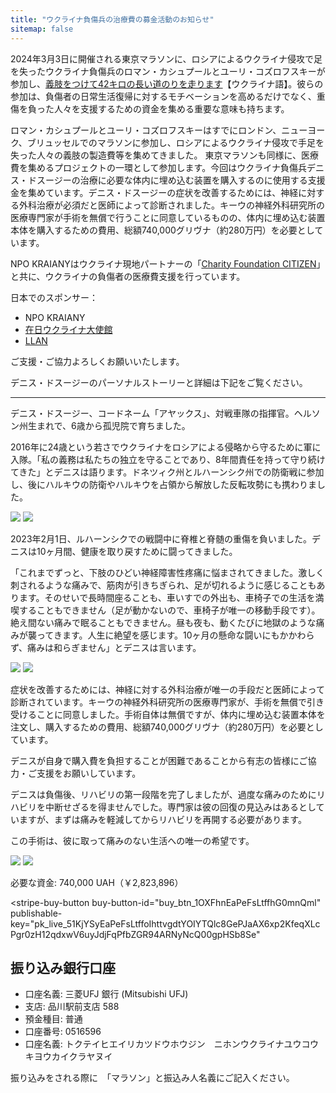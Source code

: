 ```yaml
---
title: "ウクライナ負傷兵の治療費の募金活動のお知らせ"
sitemap: false
---
```


2024年3月3日に開催される東京マラソンに、ロシアによるウクライナ侵攻で足を失ったウクライナ負傷兵のロマン・カシュプールとユーリ・コズロフスキーが参加し、[義肢をつけて42キロの長い道のりを走ります](https://ctzn24.com/ua/news/tokyo-marathon-2024-to-support-prosthetics-and-rehabilitation-of)【ウクライナ語】。彼らの参加は、負傷者の日常生活復帰に対するモチベーションを高めるだけでなく、重傷を負った人々を支援するための資金を集める重要な意味も持ちます。

ロマン・カシュプールとユーリ・コズロフスキーはすでにロンドン、ニューヨーク、ブリュッセルでのマラソンに参加し、ロシアによるウクライナ侵攻で手足を失った人々の義肢の製造費等を集めてきました。
東京マラソンも同様に、医療費を集めるプロジェクトの一環として参加します。今回はウクライナ負傷兵デニス・ドスージーの治療に必要な体内に埋め込む装置を購入するのに使用する支援金を集めています。デニス・ドスージーの症状を改善するためには、神経に対する外科治療が必須だと医師によって診断されました。キーウの神経外科研究所の医療専門家が手術を無償で行うことに同意しているものの、体内に埋め込む装置本体を購入するための費用、総額740,000グリヴナ（約280万円）を必要としています。

NPO KRAIANYはウクライナ現地パートナーの「[Charity Foundation CITIZEN](https://ctzn24.com/en)」と共に、ウクライナの負傷者の医療費支援を行っています。

日本でのスポンサー：

* NPO KRAIANY
* [在日ウクライナ大使館](https://japan.mfa.gov.ua/ja)
* [LLAN](http://llanjapan.org)

ご支援・ご協力よろしくお願いいたします。

デニス・ドスージーのパーソナルストーリーと詳細は下記をご覧ください。

<hr />
デニス・ドスージー、コードネーム「アヤックス」、対戦車隊の指揮官。ヘルソン州生まれで、6歳から孤児院で育ちました。

2016年に24歳という若さでウクライナをロシアによる侵略から守るために軍に入隊。「私の義務は私たちの独立を守ることであり、8年間責任を持って守り続けてきた」とデニスは語ります。ドネツィク州とルハーンシク州での防衛戦に参加し、後にハルキウの防衛やハルキウを占領から解放した反転攻勢にも携わりました。

<div class="gallery">
  <img src="/assets/images/pages/denys-dosuzhy/01.jpg" />
  <img src="/assets/images/pages/denys-dosuzhy/02.jpg" />
</div>

2023年2月1日、ルハーンシクでの戦闘中に脊椎と脊髄の重傷を負いました。デニスは10ヶ月間、健康を取り戻すために闘ってきました。

「これまでずっと、下肢のひどい神経障害性疼痛に悩まされてきました。激しく刺されるような痛みで、筋肉が引きちぎられ、足が切れるように感じることもあります。そのせいで長時間座ることも、車いすでの外出も、車椅子での生活を満喫することもできません（足が動かないので、車椅子が唯一の移動手段です）。絶え間ない痛みで眠ることもできません。昼も夜も、動くたびに地獄のような痛みが襲ってきます。人生に絶望を感じます。10ヶ月の懸命な闘いにもかかわらず、痛みは和らぎません」とデニスは言います。

<div class="gallery">
  <img src="/assets/images/pages/denys-dosuzhy/03.jpg" />
  <img src="/assets/images/pages/denys-dosuzhy/04.jpg" />
</div>


症状を改善するためには、神経に対する外科治療が唯一の手段だと医師によって診断されています。キーウの神経外科研究所の医療専門家が、手術を無償で引き受けることに同意しました。手術自体は無償ですが、体内に埋め込む装置本体を注文し、購入するための費用、総額740,000グリヴナ（約280万円）を必要としています。

デニスが自身で購入費を負担することが困難であることから有志の皆様にご協力・ご支援をお願いしています。

デニスは負傷後、リハビリの第一段階を完了しましたが、過度な痛みのためにリハビリを中断せざるを得ませんでした。専門家は彼の回復の見込みはあるとしていますが、まずは痛みを軽減してからリハビリを再開する必要があります。

この手術は、彼に取って痛みのない生活への唯一の希望です。

<div class="gallery">
  <img src="/assets/images/pages/denys-dosuzhy/05.jpg" />
  <img src="/assets/images/pages/denys-dosuzhy/06.jpg" />
</div>

必要な資金: 740,000 UAH（￥2,823,896）

<script async
  src="https://js.stripe.com/v3/buy-button.js">
</script>

<stripe-buy-button
  buy-button-id="buy_btn_1OXFhnEaPeFsLtffhG0mnQml"
  publishable-key="pk_live_51KjYSyEaPeFsLtffoIhttvgdtYOIYTQlc8GePJaAX6xp2KfeqXLcPgr0zH12qdxwV6uyJdjFqPfbZGR94ARNyNcQ00gpHSb8Se"
>
</stripe-buy-button>


## 振り込み銀行口座

* 口座名義: 三菱UFJ 銀行 (Mitsubishi UFJ)
* 支店: 品川駅前支店 588
* 預金種目: 普通
* 口座番号: 0516596
* 口座名義: トクテイヒエイリカツドウホウジン　ニホンウクライナユウコウキヨウカイクラヤヌイ

振り込みをされる際に　「マラソン」と振込み人名義にご記入ください。
